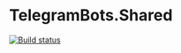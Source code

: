 # TelegramBots.Shared

[![Build status](https://dev.azure.com/bpashkovskyi/TelegramBots/_apis/build/status/TelegramBots.BotShared)](https://dev.azure.com/bpashkovskyi/TelegramBots/_build/latest?definitionId=37)
